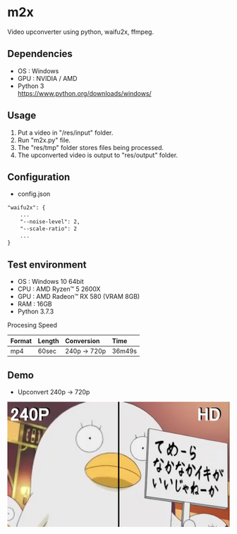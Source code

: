 # m2x
Video upconverter using python, waifu2x, ffmpeg.

## Dependencies

* OS : Windows
* GPU : NVIDIA / AMD
* Python 3<br>
  https://www.python.org/downloads/windows/

## Usage
1. Put a video in "/res/input" folder.
2. Run "m2x.py" file.
3. The "res/tmp" folder stores files being processed.
4. The upconverted video is output to "res/output" folder.

## Configuration
* config.json
```
"waifu2x": {
    ...
    "--noise-level": 2,
    "--scale-ratio": 2
    ...
}
```

## Test environment
* OS : Windows 10 64bit
* CPU : AMD Ryzen™ 5 2600X   
* GPU : AMD Radeon™ RX 580 (VRAM 8GB)
* RAM : 16GB
* Python 3.7.3

Procesing Speed

| Format | Length | Conversion  | Time   |
|:-------|:-------|:------------|:-------|
| mp4    | 60sec  | 240p → 720p | 36m49s |

## Demo
* Upconvert 240p → 720p

![Elizabeth](https://raw.githubusercontent.com/ybs32/m2x/images/Elizabeth.jpg)